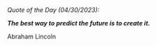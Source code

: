 *Quote of the Day (04/30/2023):*

_**The best way to predict the future is to create it.**_

Abraham Lincoln
